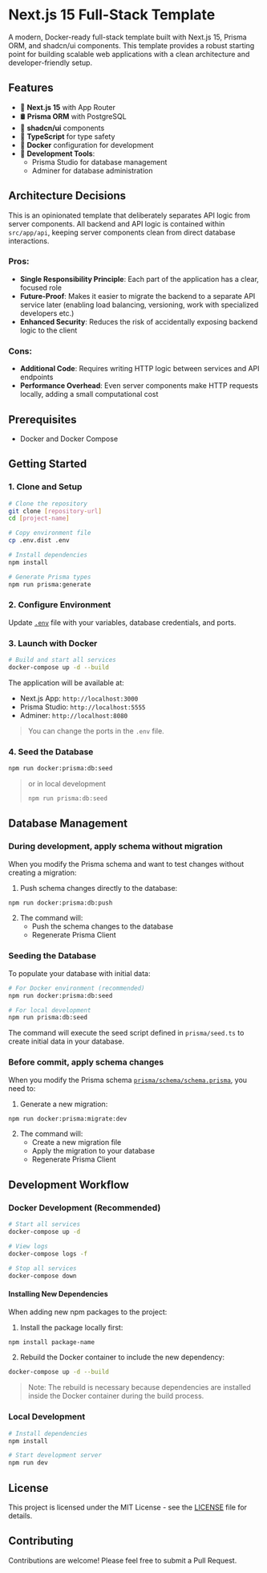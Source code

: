 # Next.js 15 Full-Stack Template

A modern, Docker-ready full-stack template built with Next.js 15, Prisma ORM, and shadcn/ui components. This template provides a robust starting point for building scalable web applications with a clean architecture and developer-friendly setup.

## Features

- 🚀 **Next.js 15** with App Router
- 🛢️ **Prisma ORM** with PostgreSQL
- 🎨 **shadcn/ui** components
- 🎯 **TypeScript** for type safety
- 🐳 **Docker** configuration for development
- 🔧 **Development Tools**:
  - Prisma Studio for database management
  - Adminer for database administration

## Architecture Decisions

This is an opinionated template that deliberately separates API logic from server components. All backend and API logic is contained within `src/app/api`, keeping server components clean from direct database interactions.

### Pros:

- **Single Responsibility Principle**: Each part of the application has a clear, focused role
- **Future-Proof**: Makes it easier to migrate the backend to a separate API service later (enabling load balancing, versioning, work with specialized developers etc.)
- **Enhanced Security**: Reduces the risk of accidentally exposing backend logic to the client

### Cons:

- **Additional Code**: Requires writing HTTP logic between services and API endpoints
- **Performance Overhead**: Even server components make HTTP requests locally, adding a small computational cost

## Prerequisites

- Docker and Docker Compose

## Getting Started

### 1. Clone and Setup

```bash
# Clone the repository
git clone [repository-url]
cd [project-name]

# Copy environment file
cp .env.dist .env

# Install dependencies
npm install

# Generate Prisma types
npm run prisma:generate
```

### 2. Configure Environment

Update [`.env`](.env) file with your variables, database credentials, and ports.

### 3. Launch with Docker

```bash
# Build and start all services
docker-compose up -d --build
```

The application will be available at:
- Next.js App: `http://localhost:3000`
- Prisma Studio: `http://localhost:5555`
- Adminer: `http://localhost:8080`

> You can change the ports in the `.env` file.

### 4. Seed the Database

```bash
npm run docker:prisma:db:seed
```
> or in local development
> ```bash
> npm run prisma:db:seed
> ```

## Database Management

### During development, apply schema without migration

When you modify the Prisma schema and want to test changes without creating a migration:

1. Push schema changes directly to the database:
```bash
npm run docker:prisma:db:push
```

2. The command will:
   - Push the schema changes to the database
   - Regenerate Prisma Client

### Seeding the Database

To populate your database with initial data:

```bash
# For Docker environment (recommended)
npm run docker:prisma:db:seed

# For local development
npm run prisma:db:seed
```

The command will execute the seed script defined in `prisma/seed.ts` to create initial data in your database.

### Before commit, apply schema changes
When you modify the Prisma schema [`prisma/schema/schema.prisma`](prisma/schema/schema.prisma), you need to:

1. Generate a new migration:
```bash
npm run docker:prisma:migrate:dev
```

2. The command will:
   - Create a new migration file
   - Apply the migration to your database
   - Regenerate Prisma Client

## Development Workflow

### Docker Development (Recommended)
```bash
# Start all services
docker-compose up -d

# View logs
docker-compose logs -f

# Stop all services
docker-compose down
```

#### Installing New Dependencies

When adding new npm packages to the project:

1. Install the package locally first:
```bash
npm install package-name
```

2. Rebuild the Docker container to include the new dependency:
```bash
docker-compose up -d --build
```

> Note: The rebuild is necessary because dependencies are installed inside the Docker container during the build process.

### Local Development
```bash
# Install dependencies
npm install

# Start development server
npm run dev
```

## License

This project is licensed under the MIT License - see the [LICENSE](LICENSE) file for details.

## Contributing

Contributions are welcome! Please feel free to submit a Pull Request.